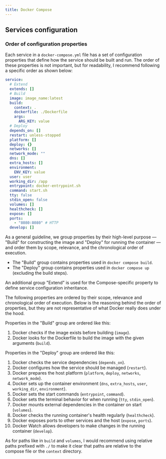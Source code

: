 ```yaml
---
title: Docker Compose
---
```


## Services configuration

### Order of configuration properties

Each service in a `docker-compose.yml` file has a set of configuration properties that define how the service should be built and run. The order of these properties is not important, but for readability, I recommend following a specific order as shown below:

```yaml
service:
  # Extend
  extends: []
  # Build
  image: image_name:latest
  build:
    context: .
    dockerfile: ./Dockerfile
    args:
      ARG_KEY: value
  # Deploy
  depends_on: []
  restart: unless-stopped
  platform: []
  deploy: {}
  networks: []
  network_mode: ""
  dns: []
  extra_hosts: []
  environment:
    ENV_KEY: value
  user: user
  working_dir: /app
  entrypoint: docker-entrypoint.sh
  command: start.sh
  tty: false
  stdin_open: false
  volumes: []
  healthcheck: []
  expose: []
  ports:
    - "8080:8080" # HTTP
  develop: []
```

As a general guideline, we group properties by their high-level purpose — "Build" for constructing the image and "Deploy" for running the container — and order them by scope, relevance, and the chronological order of execution.

- The "Build" group contains properties used in `docker compose build`.
- The "Deploy" group contains properties used in `docker compose up` (excluding the build steps).

An additional group "Extend" is used for the Compose-specific property to define service configuration inheritance.

The following properties are ordered by their scope, relevance and chronological order of execution. Below is the reasoning behind the order of properties, but they are not representative of what Docker really does under the hood.

Properties in the "Build" group are ordered like this:
1. Docker checks if the image exists before building (`image`).
2. Docker looks for the Dockerfile to build the image with the given arguments (`build`).

Properties in the "Deploy" group are ordered like this:
1. Docker checks the service dependencies (`depends_on`).
2. Docker configures how the service should be managed (`restart`).
3. Docker prepares the host platform (`platform`, `deploy`, `networks`, `network_mode`).
4. Docker sets up the container environment (`dns`, `extra_hosts`, `user`, `working_dir`, `environment`).
5. Docker sets the start commands (`entrypoint`, `command`).
6. Docker sets the terminal behavior for when running (`tty`, `stdin_open`).
7. Docker mounts external dependencies in the container on start (`volumes`).
8. Docker checks the running container's health regularly (`healthcheck`).
9. Docker exposes ports to other services and the host (`expose`, `ports`).
10. Docker Watch allows developers to make changes in the running container (`develop`).

As for paths like in `build` and `volumes`, I would recommend using relative paths prefixed with `./` to make it clear that paths are relative to the compose file or the `context` directory.
